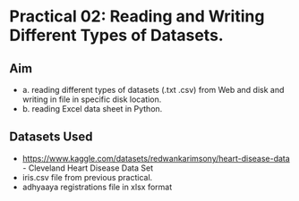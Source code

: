 # Practical 02: Reading and Writing Different Types of Datasets.

## Aim

- a. reading different types of datasets (.txt .csv) from Web and disk and writing in file in specific disk location.
- b. reading Excel data sheet in Python.

## Datasets Used

- <https://www.kaggle.com/datasets/redwankarimsony/heart-disease-data> - Cleveland Heart Disease Data Set
- iris.csv file from previous practical.
- adhyaaya registrations file in xlsx format